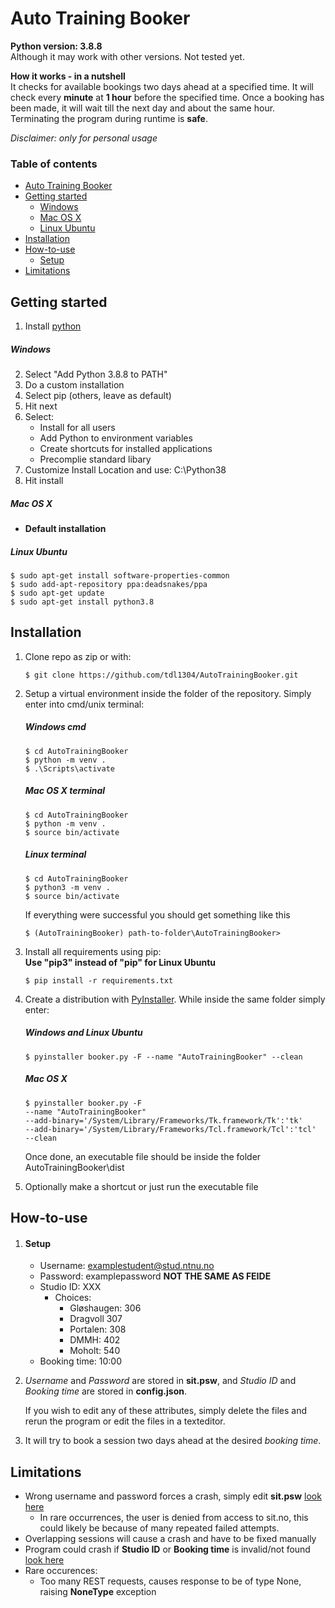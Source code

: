# Auto Training Booker
**Python version: 3.8.8**  
Although it may work with other versions. Not tested yet.  
  
**How it works - in a nutshell**  
It checks for available bookings two days ahead at a specified time. 
It will check every **minute** at **1 hour** before the specified time. Once a booking has been made, it will wait till the next day and about the same hour. Terminating the program during runtime is **safe**.  
  
*Disclaimer: only for personal usage* 

### Table of contents
* [Auto Training Booker](#auto-training-booker)
* [Getting started](#getting-started)
    * [Windows](#windows)
    * [Mac OS X](#mac-os-x)
    * [Linux Ubuntu](#linux-ubuntu)
* [Installation](#installation)
* [How-to-use](#how-to-use)
    * [Setup](#setup)
* [Limitations](#limitations)
## Getting started
1. Install [python](https://www.python.org/downloads/release/python-388/) 
##### Windows 
2. Select "Add Python 3.8.8 to PATH"
3. Do a custom installation
4. Select pip (others, leave as default)
5. Hit next
6. Select:
   * Install for all users
   * Add Python to environment variables
   * Create shortcuts for installed applications
   * Precomplie standard libary
7. Customize Install Location and use: C:\Python38
8. Hit install

##### Mac OS X
* **Default installation**
##### Linux Ubuntu
    $ sudo apt-get install software-properties-common
    $ sudo add-apt-repository ppa:deadsnakes/ppa
    $ sudo apt-get update
    $ sudo apt-get install python3.8
## Installation
1. Clone repo as zip or with: 

   ```
   $ git clone https://github.com/tdl1304/AutoTrainingBooker.git
   ```
2. Setup a virtual environment inside the folder of the repository.
    Simply enter into cmd/unix terminal:
    ##### Windows cmd
     ```
   $ cd AutoTrainingBooker
   $ python -m venv .
   $ .\Scripts\activate
   ```
   ##### Mac OS X terminal
     ```
   $ cd AutoTrainingBooker
   $ python -m venv .
   $ source bin/activate
   ```
   ##### Linux terminal
     ```
   $ cd AutoTrainingBooker
   $ python3 -m venv .
   $ source bin/activate
   ```
   If everything were successful you should get something like this
   ```
   $ (AutoTrainingBooker) path-to-folder\AutoTrainingBooker>
   ```
3. Install all requirements using pip:  
**Use "pip3" instead of "pip" for Linux Ubuntu**
    ```
   $ pip install -r requirements.txt
   ```
   
4. Create a distribution with [PyInstaller](https://pypi.org/project/pyinstaller/).
While inside the same folder simply enter:
   ##### Windows and Linux Ubuntu
   ```
   $ pyinstaller booker.py -F --name "AutoTrainingBooker" --clean
   ```
   ##### Mac OS X
   ```
   $ pyinstaller booker.py -F 
   --name "AutoTrainingBooker" 
   --add-binary='/System/Library/Frameworks/Tk.framework/Tk':'tk'
   --add-binary='/System/Library/Frameworks/Tcl.framework/Tcl':'tcl' 
   --clean
   ```
   Once done, an executable file should be inside the folder AutoTrainingBooker\dist
5. Optionally make a shortcut or just run the executable file  

## How-to-use
1. #### Setup
   * Username: examplestudent@stud.ntnu.no
   * Password: examplepassword **NOT THE SAME AS FEIDE**
   * Studio ID: XXX
     * Choices: 
        * Gløshaugen: 306
        * Dragvoll 307
        * Portalen: 308
        * DMMH: 402 
        * Moholt: 540
   * Booking time: 10:00
2. *Username* and *Password* are stored in **sit.psw**, and *Studio ID* 
    and *Booking time* are stored in **config.json**.  
  
    If you wish to edit any of these attributes, simply delete the files and rerun the program or edit the files in a texteditor.
3. It will try to book a session two days ahead at the desired *booking time*.

## Limitations
* Wrong username and password forces a crash, simply edit **sit.psw** [look here](#how-to-use)
  * In rare occurrences, the user is denied from access to sit.no, this could likely be because of many repeated failed attempts.
* Overlapping sessions will cause a crash and have to be fixed manually
* Program could crash if **Studio ID** or **Booking time** is invalid/not found [look here](#how-to-use)
* Rare occurences:
    * Too many REST requests, causes response to be of type None, raising **NoneType** exception


